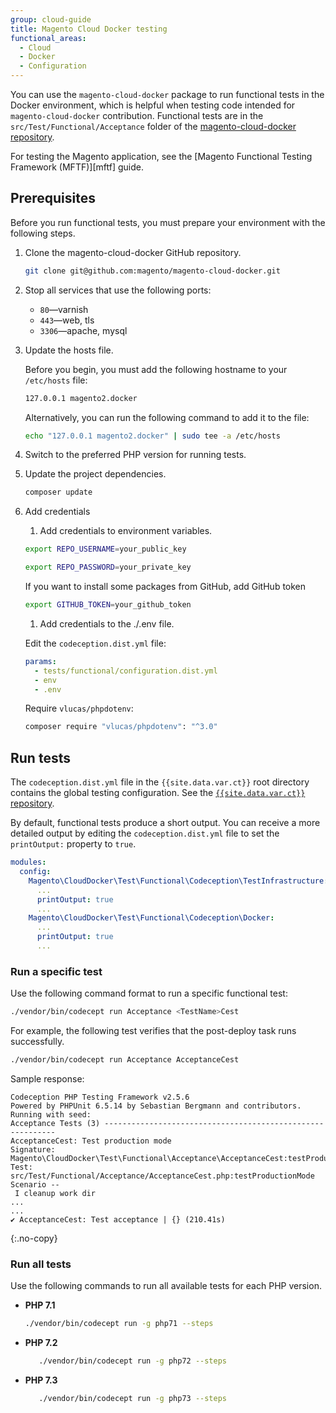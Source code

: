 ```yaml
---
group: cloud-guide
title: Magento Cloud Docker testing
functional_areas:
  - Cloud
  - Docker
  - Configuration
---
```


You can use the `magento-cloud-docker` package to run functional tests in the Docker environment, which is helpful when testing code intended for `magento-cloud-docker` contribution. Functional tests are in the `src/Test/Functional/Acceptance` folder of the [magento-cloud-docker repository].

For testing the Magento application, see the [Magento Functional Testing Framework (MFTF)][mftf] guide.

## Prerequisites

Before you run functional tests, you must prepare your environment with the following steps.

1. Clone the magento-cloud-docker GitHub repository.

   ```bash
   git clone git@github.com:magento/magento-cloud-docker.git
   ```

1. Stop all services that use the following ports:

   -  `80`—varnish
   -  `443`—web, tls
   -  `3306`—apache, mysql

1. Update the hosts file.

   Before you begin, you must add the following hostname to your `/etc/hosts` file:

   ```bash
   127.0.0.1 magento2.docker
   ```

   Alternatively, you can run the following command to add it to the file:

   ```bash
   echo "127.0.0.1 magento2.docker" | sudo tee -a /etc/hosts
   ```

1. Switch to the preferred PHP version for running tests.

1. Update the project dependencies.

   ```bash
   composer update
   ```

1. Add credentials

   1. Add credentials to environment variables.

   ```bash
   export REPO_USERNAME=your_public_key
   ```

   ```bash
   export REPO_PASSWORD=your_private_key
   ```
   
   If you want to install some packages from GitHub, add GitHub token
   
   ```bash
   export GITHUB_TOKEN=your_github_token
   ```
   
   1. Add credentials to the ./.env file.
   
   Edit the `codeception.dist.yml` file:
   
   ```yaml
   params:
     - tests/functional/configuration.dist.yml
     - env
     - .env
   ```
   
   Require `vlucas/phpdotenv`:
   
   ```bash
   composer require "vlucas/phpdotenv": "^3.0"
   ```

## Run tests

The `codeception.dist.yml` file in the `{{site.data.var.ct}}` root directory contains the global testing configuration. See the [`{{site.data.var.ct}}` repository][codeception].

By default, functional tests produce a short output. You can receive a more detailed output by editing the `codeception.dist.yml` file to set the `printOutput:` property to `true`.

```yaml
modules:
  config:
    Magento\CloudDocker\Test\Functional\Codeception\TestInfrastructure:
      ...
      printOutput: true
      ...
    Magento\CloudDocker\Test\Functional\Codeception\Docker:
      ...
      printOutput: true
      ...
```

### Run a specific test

Use the following command format to run a specific functional test:

```bash
./vendor/bin/codecept run Acceptance <TestName>Cest
```

For example, the following test verifies that the post-deploy task runs successfully.

```bash
./vendor/bin/codecept run Acceptance AcceptanceCest
```

Sample response:

```terminal
Codeception PHP Testing Framework v2.5.6
Powered by PHPUnit 6.5.14 by Sebastian Bergmann and contributors.
Running with seed:
Acceptance Tests (3) -----------------------------------------------------------
AcceptanceCest: Test production mode
Signature: Magento\CloudDocker\Test\Functional\Acceptance\AcceptanceCest:testProductionMode
Test: src/Test/Functional/Acceptance/AcceptanceCest.php:testProductionMode
Scenario --
 I cleanup work dir 
...
...
✔ AcceptanceCest: Test acceptance | {} (210.41s)
```
{:.no-copy}

### Run all tests

Use the following commands to run all available tests for each PHP version.

-  **PHP 7.1**

   ```bash
   ./vendor/bin/codecept run -g php71 --steps
   ```

-  **PHP 7.2**

   ```bash
      ./vendor/bin/codecept run -g php72 --steps
   ```
   
-  **PHP 7.3**

   ```bash
      ./vendor/bin/codecept run -g php73 --steps
   ```

[magento-cloud-docker repository]: https://github.com/magento/magento-cloud-docker/tree/develop/src/Test/Functional/Acceptance
[codeception]: https://github.com/magento/magento-cloud-docker/blob/develop/codeception.dist.yml
